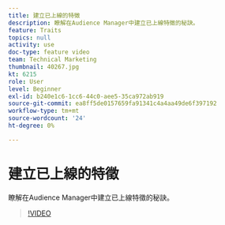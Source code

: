 ```yaml
---
title: 建立已上線的特徵
description: 瞭解在Audience Manager中建立已上線特徵的秘訣。
feature: Traits
topics: null
activity: use
doc-type: feature video
team: Technical Marketing
thumbnail: 40267.jpg
kt: 6215
role: User
level: Beginner
exl-id: b240e1c6-1cc6-44c0-aee5-35ca972ab919
source-git-commit: ea8ff5de0157659fa91341c4a4aa49de6f397192
workflow-type: tm+mt
source-wordcount: '24'
ht-degree: 0%

---
```


# 建立已上線的特徵

瞭解在Audience Manager中建立已上線特徵的秘訣。

>[!VIDEO](https://video.tv.adobe.com/v/40267/?quality=12&learn=on)
